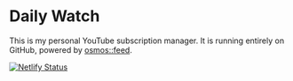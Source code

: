 # Daily Watch

This is my personal YouTube subscription manager. It is running entirely on GitHub, powered by [osmos::feed](https://github.com/osmoscraft/osmosfeed).

[![Netlify Status](https://api.netlify.com/api/v1/badges/bd340db0-1355-43b0-9e2a-da8e43895630/deploy-status)](https://app.netlify.com/sites/dailywatch/deploys)